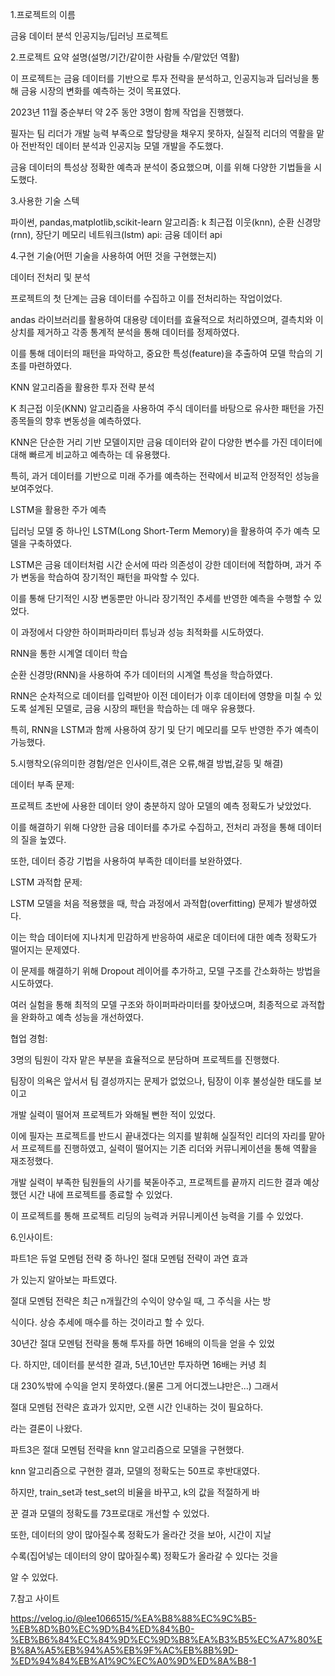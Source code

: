 1.프로젝트의 이름

금융 데이터 분석 인공지능/딥러닝 프로젝트

2.프로젝트 요약 설명(설명/기간/같이한 사람들 수/맡았던 역활)

이 프로젝트는 금융 데이터를 기반으로 투자 전략을 분석하고, 인공지능과 딥러닝을 통해 금융 시장의 변화를 예측하는 것이 목표였다. 

2023년 11월 중순부터 약 2주 동안 3명이 함께 작업을 진행했다. 

필자는 팀 리더가 개발 능력 부족으로 할당량을 채우지 못하자, 실질적 리더의 역활을 맡아 전반적인 데이터 분석과 인공지능 모델 개발을 주도했다.

금융 데이터의 특성상 정확한 예측과 분석이 중요했으며, 이를 위해 다양한 기법들을 시도했다.


3.사용한 기술 스텍

파이썬, pandas,matplotlib,scikit-learn
알고리즘: k 최근접 이웃(knn), 순환 신경망(rnn), 장단기 메모리 네트워크(lstm)
api: 금융 데이터 api


4.구현 기술(어떤 기술을 사용하여 어떤 것을 구현했는지)


데이터 전처리 및 분석

프로젝트의 첫 단계는 금융 데이터를 수집하고 이를 전처리하는 작업이었다.

andas 라이브러리를 활용하여 대용량 데이터를 효율적으로 처리하였으며, 결측치와 이상치를 제거하고 각종 통계적 분석을 통해 데이터를 정제하였다.

이를 통해 데이터의 패턴을 파악하고, 중요한 특성(feature)을 추출하여 모델 학습의 기초를 마련하였다.



KNN 알고리즘을 활용한 투자 전략 분석

K 최근접 이웃(KNN) 알고리즘을 사용하여 주식 데이터를 바탕으로 유사한 패턴을 가진 종목들의 향후 변동성을 예측하였다.

KNN은 단순한 거리 기반 모델이지만 금융 데이터와 같이 다양한 변수를 가진 데이터에 대해 빠르게 비교하고 예측하는 데 유용했다. 

특히, 과거 데이터를 기반으로 미래 주가를 예측하는 전략에서 비교적 안정적인 성능을 보여주었다.




LSTM을 활용한 주가 예측

딥러닝 모델 중 하나인 LSTM(Long Short-Term Memory)을 활용하여 주가 예측 모델을 구축하였다. 

LSTM은 금융 데이터처럼 시간 순서에 따라 의존성이 강한 데이터에 적합하며, 과거 주가 변동을 학습하여 장기적인 패턴을 파악할 수 있다. 

이를 통해 단기적인 시장 변동뿐만 아니라 장기적인 추세를 반영한 예측을 수행할 수 있었다. 

이 과정에서 다양한 하이퍼파라미터 튜닝과 성능 최적화를 시도하였다.



RNN을 통한 시계열 데이터 학습

순환 신경망(RNN)을 사용하여 주가 데이터의 시계열 특성을 학습하였다. 

RNN은 순차적으로 데이터를 입력받아 이전 데이터가 이후 데이터에 영향을 미칠 수 있도록 설계된 모델로, 금융 시장의 패턴을 학습하는 데 매우 유용했다. 

특히, RNN을 LSTM과 함께 사용하여 장기 및 단기 메모리를 모두 반영한 주가 예측이 가능했다.


5.시행착오(유의미한 경험/얻은 인사이트,겪은 오류,해결 방법,갈등 및 해결)



데이터 부족 문제:

프로젝트 초반에 사용한 데이터 양이 충분하지 않아 모델의 예측 정확도가 낮았었다. 

이를 해결하기 위해 다양한 금융 데이터를 추가로 수집하고, 전처리 과정을 통해 데이터의 질을 높였다. 

또한, 데이터 증강 기법을 사용하여 부족한 데이터를 보완하였다.




LSTM 과적합 문제:

LSTM 모델을 처음 적용했을 때, 학습 과정에서 과적합(overfitting) 문제가 발생하였다. 

이는 학습 데이터에 지나치게 민감하게 반응하여 새로운 데이터에 대한 예측 정확도가 떨어지는 문제였다. 

이 문제를 해결하기 위해 Dropout 레이어를 추가하고, 모델 구조를 간소화하는 방법을 시도하였다. 

여러 실험을 통해 최적의 모델 구조와 하이퍼파라미터를 찾아냈으며, 최종적으로 과적합을 완화하고 예측 성능을 개선하였다.




협업 경험:

3명의 팀원이 각자 맡은 부분을 효율적으로 분담하며 프로젝트를 진행했다. 

팀장이 의욕은 앞서서 팀 결성까지는 문제가 없었으나, 팀장이 이후 불성실한 태도를 보이고 

개발 실력이 떨어져 프로젝트가 와해될 뻔한 적이 있었다. 

이에 필자는 프로젝트를 반드시 끝내겠다는 의지를 발휘해 실질적인 리더의 자리를 맡아서 프로젝트를 진행하였고, 실력이 떨어지는 기존 리더와 커뮤니케이션을 통해 역활을 재조정했다.

개발 실력이 부족한 팀원들의 사기를 북돋아주고, 프로젝트를 끝까지 리드한 결과 예상했던 시간 내에 프로젝트를 종료할 수 있었다.

이 프로젝트를 통해 프로젝트 리딩의 능력과 커뮤니케이션 능력을 기를 수 있었다.



6.인사이트:



파트1은 듀얼 모멘텀 전략 중 하나인 절대 모멘텀 전략이 과연 효과

가 있는지 알아보는 파트였다.

절대 모멘텀 전략은 최근 n개월간의 수익이 양수일 때, 그 주식을 사는 방

식이다. 상승 추세에 매수를 하는 것이라고 할 수 있다.

30년간 절대 모멘텀 전략을 통해 투자를 하면 16배의 이득을 얻을 수 있었

다. 하지만, 데이터를 분석한 결과, 5년,10년만 투자하면 16배는 커녕 최

대 230%밖에 수익을 얻지 못하였다.(물론 그게 어디겠느냐만은...) 그래서

절대 모멘텀 전략은 효과가 있지만, 오랜 시간 인내하는 것이 필요하다.

라는 결론이 나왔다.



파트3은 절대 모멘텀 전략을 knn 알고리즘으로 모델을 구현했다.

knn 알고리즘으로 구현한 결과, 모델의 정확도는 50프로 후반대였다.

하지만, train_set과 test_set의 비율을 바꾸고, k의 값을 적절하게 바

꾼 결과 모델의 정확도를 73프로대로 개선할 수 있었다.

또한, 데이터의 양이 많아질수록 정확도가 올라간 것을 보아, 시간이 지날

수록(집어넣는 데이터의 양이 많아질수록) 정확도가 올라갈 수 있다는 것을

알 수 있었다.




7.참고 사이트

https://velog.io/@lee1066515/%EA%B8%88%EC%9C%B5-%EB%8D%B0%EC%9D%B4%ED%84%B0-%EB%B6%84%EC%84%9D%EC%9D%B8%EA%B3%B5%EC%A7%80%EB%8A%A5%EB%94%A5%EB%9F%AC%EB%8B%9D-%ED%94%84%EB%A1%9C%EC%A0%9D%ED%8A%B8-1
